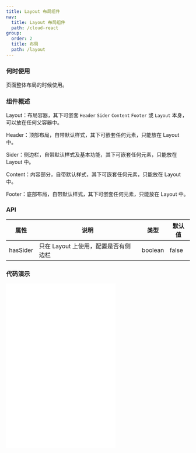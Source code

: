 ```yaml
---
title: Layout 布局组件
nav:
  title: Layout 布局组件
  path: /cloud-react
group:
  order: 2
  title: 布局
  path: /layout
---
```


### 何时使用

页面整体布局的时候使用。

### 组件概述

Layout：布局容器，其下可嵌套 `Header` `Sider` `Content` `Footer` 或 `Layout` 本身，可以放在任何父容器中。

Header：顶部布局，自带默认样式，其下可嵌套任何元素，只能放在 Layout 中。

Sider：侧边栏，自带默认样式及基本功能，其下可嵌套任何元素，只能放在 Layout 中。

Content：内容部分，自带默认样式，其下可嵌套任何元素，只能放在 Layout 中。

Footer：底部布局，自带默认样式，其下可嵌套任何元素，只能放在 Layout 中。

### API

| 属性     | 说明                                 | 类型    | 默认值 |
| -------- | ------------------------------------ | ------- | ------ |
| hasSider | 只在 Layout 上使用，配置是否有侧边栏 | boolean | false  |

### 代码演示

<embed src="@components/layout/demos/basic-layout.md" />

<embed src="@components/layout/demos/left2right.md" />

<embed src="@components/layout/demos/sider.md" />
